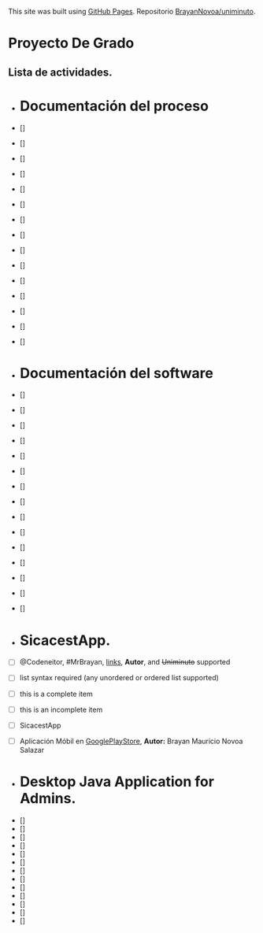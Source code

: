 This site was built using [GitHub Pages](https://pages.github.com/).
Repositorio [BrayanNovoa/uniminuto](https://github.com/BrayanNovoa/uniminuto).
# Proyecto De Grado
## Lista de actividades.


- # Documentación del proceso
- [] 
- [] 
- [] 
- [] 
- [] 
- [] 
- [] 
- [] 
- [] 
- [] 
- [] 
- [] 
- [] 
- [] 
- [] 


- # Documentación del software
- [] 
- [] 
- [] 
- [] 
- [] 
- [] 
- [] 
- [] 
- [] 
- [] 
- [] 
- [] 
- [] 
- [] 
- [] 



- # SicacestApp.
- [ ] @Codeneitor, #MrBrayan, [links](), **Autor**, and <del>Uniminuto</del> supported
- [ ] list syntax required (any unordered or ordered list supported)
- [ ] this is a complete item
- [ ] this is an incomplete item
- [ ] SicacestApp
- [ ] Aplicación Móbil en [GooglePlayStore](https://googleplay), **Autor:** Brayan Mauricio Novoa Salazar


- # Desktop Java Application for Admins.
- [] 
- [] 
- [] 
- [] 
- [] 
- [] 
- [] 
- [] 
- [] 
- [] 
- [] 
- [] 
- [] 


